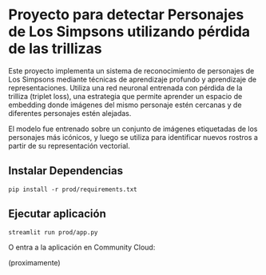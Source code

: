 # Proyecto para detectar Personajes de Los Simpsons utilizando pérdida de las trillizas

Este proyecto implementa un sistema de reconocimiento de personajes de Los Simpsons mediante técnicas de aprendizaje profundo y aprendizaje de representaciones. Utiliza una red neuronal entrenada con pérdida de la trilliza (triplet loss), una estrategia que permite aprender un espacio de embedding donde imágenes del mismo personaje estén cercanas y de diferentes personajes estén alejadas.

El modelo fue entrenado sobre un conjunto de imágenes etiquetadas de los personajes más icónicos, y luego se utiliza para identificar nuevos rostros a partir de su representación vectorial.

## Instalar Dependencias

    pip install -r prod/requirements.txt

## Ejecutar aplicación

    streamlit run prod/app.py

O entra a la aplicación en Community Cloud:

(proximamente)